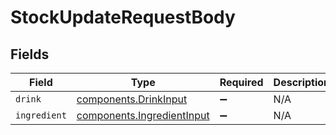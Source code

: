 # StockUpdateRequestBody


## Fields

| Field                                                                | Type                                                                 | Required                                                             | Description                                                          |
| -------------------------------------------------------------------- | -------------------------------------------------------------------- | -------------------------------------------------------------------- | -------------------------------------------------------------------- |
| `drink`                                                              | [components.DrinkInput](../../models/shared/drinkinput.md)           | :heavy_minus_sign:                                                   | N/A                                                                  |
| `ingredient`                                                         | [components.IngredientInput](../../models/shared/ingredientinput.md) | :heavy_minus_sign:                                                   | N/A                                                                  |